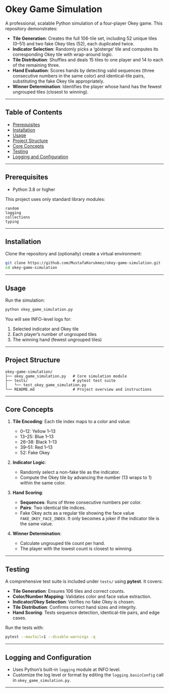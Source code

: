 # Okey Game Simulation

A professional, scalable Python simulation of a four-player Okey game. This repository demonstrates:

- **Tile Generation**: Creates the full 106-tile set, including 52 unique tiles (0–51) and two fake Okey tiles (52), each duplicated twice.
- **Indicator Selection**: Randomly picks a ‘gösterge’ tile and computes its corresponding Okey tile with wrap-around logic.
- **Tile Distribution**: Shuffles and deals 15 tiles to one player and 14 to each of the remaining three.
- **Hand Evaluation**: Scores hands by detecting valid sequences (three consecutive numbers in the same color) and identical-tile pairs, substituting the fake Okey tile appropriately.
- **Winner Determination**: Identifies the player whose hand has the fewest ungrouped tiles (closest to winning).

---

## Table of Contents

- [Prerequisites](#prerequisites)
- [Installation](#installation)
- [Usage](#usage)
- [Project Structure](#project-structure)
- [Core Concepts](#core-concepts)
- [Testing](#testing)
- [Logging and Configuration](#logging-and-configuration)


---

## Prerequisites

- Python 3.8 or higher

This project uses only standard library modules:

```plaintext
random
logging
collections
typing
``` 

---

## Installation

Clone the repository and (optionally) create a virtual environment:

```bash
git clone https://github.com/MustafaKorukmez/okey-game-simulation.git
cd okey-game-simulation
```

---

## Usage

Run the simulation:

```bash
python okey_game_simulation.py
```

You will see INFO-level logs for:

1. Selected indicator and Okey tile
2. Each player’s number of ungrouped tiles
3. The winning hand (fewest ungrouped tiles)

---

## Project Structure

```plaintext
okey-game-simulation/
├── okey_game_simulation.py   # Core simulation module
├── tests/                    # pytest test suite
│   └── test_okey_game_simulation.py
└── README.md                 # Project overview and instructions
```

---

## Core Concepts

1. **Tile Encoding**: Each tile index maps to a color and value:
   - 0–12: Yellow 1–13
   - 13–25: Blue 1–13
   - 26–38: Black 1–13
   - 39–51: Red 1–13
   - 52: Fake Okey

2. **Indicator Logic**:
   - Randomly select a non-fake tile as the indicator.
   - Compute the Okey tile by advancing the number (13 wraps to 1) within the same color.

3. **Hand Scoring**:
   - **Sequences**: Runs of three consecutive numbers per color.
   - **Pairs**: Two identical tile indices.
   - Fake Okey acts as a regular tile showing the face value ``FAKE_OKEY_FACE_INDEX``.
     It only becomes a joker if the indicator tile is the same value.

4. **Winner Determination**:
   - Calculate ungrouped tile count per hand.
   - The player with the lowest count is closest to winning.

---

## Testing

A comprehensive test suite is included under `tests/` using **pytest**. It covers:

- **Tile Generation**: Ensures 106 tiles and correct counts.
- **Color/Number Mapping**: Validates color and face value extraction.
- **Indicator/Okey Selection**: Verifies no fake Okey is chosen.
- **Tile Distribution**: Confirms correct hand sizes and integrity.
- **Hand Scoring**: Tests sequence detection, identical-tile pairs, and edge cases.

Run the tests with:

```bash
pytest --maxfail=1 --disable-warnings -q
```

---

## Logging and Configuration

- Uses Python’s built-in `logging` module at INFO level.
- Customize the log level or format by editing the `logging.basicConfig` call in `okey_game_simulation.py`.

---
